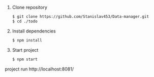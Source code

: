 1. Clone repository

   ```bash
   $ git clone https://github.com/Stanislav453/Data-manager.git
   $ cd ./todo
   ```

2. Install dependencies

   ```bash
   $ npm install

   ```

3. Start project


    ```bash
    $ npm start

project run http://localhost:8081/
```
